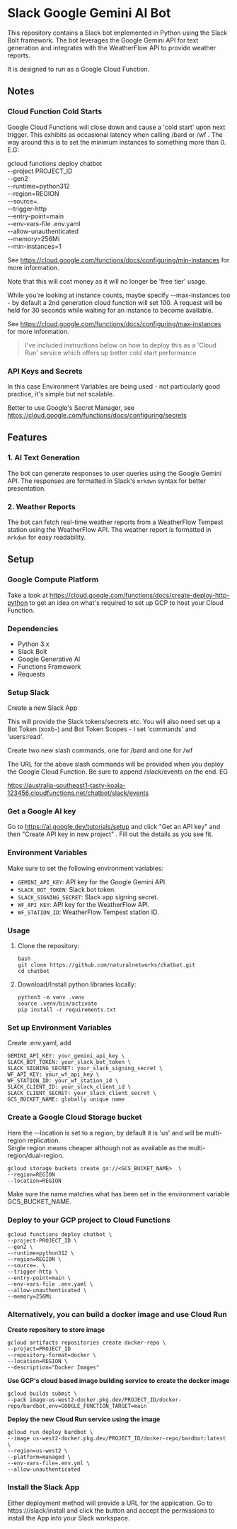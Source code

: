 # Slack Google Gemini AI Bot

This repository contains a Slack bot implemented in Python using the Slack Bolt framework. The bot leverages the Google Gemini API for text generation and integrates with the WeatherFlow API to provide weather reports. 

It is designed to run as a Google Cloud Function.

## Notes

### Cloud Function Cold Starts

Google Cloud Functions will close down and cause a 'cold start' upon next trigger. This exhibits as occasional latency when calling /bard or /wf . The way around this is to set the minimum instances to something more than 0. E.G:

gcloud functions deploy chatbot \
--project PROJECT_ID \
--gen2 \
--runtime=python312 \
--region=REGION \
--source=. \
--trigger-http \
--entry-point=main \
--env-vars-file .env.yaml \
--allow-unauthenticated \
--memory=256Mi \
--min-instances=1

See https://cloud.google.com/functions/docs/configuring/min-instances for more information.

Note that this will cost money as it will no longer be 'free tier' usage.

While you're looking at instance counts, maybe specify --max-instances too - by default a 2nd generation cloud function will set 100. A request will be held for 30 seconds while waiting for an instance to become available.

See https://cloud.google.com/functions/docs/configuring/max-instances for more information.

> I've included instructions below on how to deploy this as a 'Cloud Run' service which offers up better cold start performance

### API Keys and Secrets

In this case Environment Variables are being used - not particularly good practice, it's simple but not scalable.

Better to use Google's Secret Manager, see https://cloud.google.com/functions/docs/configuring/secrets

## Features

### 1. AI Text Generation

The bot can generate responses to user queries using the Google Gemini API. The responses are formatted in Slack's `mrkdwn` syntax for better presentation.

### 2. Weather Reports

The bot can fetch real-time weather reports from a WeatherFlow Tempest station using the WeatherFlow API. The weather report is formatted in `mrkdwn` for easy readability.

## Setup

### Google Compute Platform

Take a look at https://cloud.google.com/functions/docs/create-deploy-http-python to get an idea on what's required to set up GCP to host your Cloud Function.

### Dependencies

- Python 3.x
- Slack Bolt
- Google Generative AI
- Functions Framework
- Requests

### Setup Slack

Create a new Slack App

This will provide the Slack tokens/secrets etc. You will also need set up a Bot Token (xoxb-) and Bot Token Scopes - I set 'commands' and 'users:read'.

Create two new slash commands, one for /bard and one for /wf

The URL for the above slash commands will be provided when you deploy the Google Cloud Function. Be sure to append /slack/events on the end. EG

https://australia-southeast1-tasty-koala-123456.cloudfunctions.net/chatbot/slack/events

### Get a Google AI key

Go to https://ai.google.dev/tutorials/setup and click "Get an API key" and then "Create API key in new project" . Fill out the details as you see fit.

### Environment Variables

Make sure to set the following environment variables:

- `GEMINI_API_KEY`: API key for the Google Gemini API.
- `SLACK_BOT_TOKEN`: Slack bot token.
- `SLACK_SIGNING_SECRET`: Slack app signing secret.
- `WF_API_KEY`: API key for the WeatherFlow API.
- `WF_STATION_ID`: WeatherFlow Tempest station ID.

### Usage

1. Clone the repository:

   ```
   bash
   git clone https://github.com/naturalnetworks/chatbot.git
   cd chatbot
   ```

2. Download/Install python libraries locally:

   ```
   python3 -m venv .venv
   source .venv/bin/activate
   pip install -r requirements.txt
   ```

### Set up Environment Variables

Create .env.yaml, add

```
GEMINI_API_KEY: your_gemini_api_key \
SLACK_BOT_TOKEN: your_slack_bot_token \
SLACK_SIGNING_SECRET: your_slack_signing_secret \
WF_API_KEY: your_wf_api_key \
WF_STATION_ID: your_wf_station_id \
SLACK_CLIENT_ID: your_slack_client_id \
SLACK_CLIENT_SECRET: your_slack_client_secret \
GCS_BUCKET_NAME: globally unique name 
```

### Create a Google Cloud Storage bucket

Here the --location is set to a region, by default it is 'us' and will be multi-region replication. \
Single region means cheaper although not as available as the multi-region/dual-region.

```
gcloud storage buckets create gs://<GCS_BUCKET_NAME>  \
--region=REGION
--location=REGION
```
Make sure the name matches what has been set in the environment variable GCS_BUCKET_NAME.

### Deploy to your GCP project to Cloud Functions

```
gcloud functions deploy chatbot \
--project-PROJECT_ID \
--gen2 \
--runtime=python312 \
--region=REGION \
--source=. \
--trigger-http \
--entry-point=main \
--env-vars-file .env.yaml \
--allow-unauthenticated \
--memory=256Mi
```

### Alternatively, you can build a docker image and use Cloud Run

**Create repository to store image**
```
gcloud artifacts repositories create docker-repo \
--project=PROJECT_ID
--repository-format=docker \
--location=REGION \
--description="Docker Images"
```

**Use GCP's cloud based image building service to create the docker image**
```
gcloud builds submit \
--pack image-us-west2-docker.pkg.dev/PROJECT_ID/docker-repo/bardbot,env=GOOGLE_FUNCTION_TARGET=main
```

**Deploy the new Cloud Run service using the image**
```
gcloud run deploy bardbot \
--image us-west2-docker.pkg.dev/PROJECT_ID/docker-repo/bardbot:latest \
--region=us-west2 \
--platform=managed \
--env-vars-file=.env.yml \
--allow-unauthenticated
```
### Install the Slack App

Either deployment method will provide a URL for the application. Go to https://<URL>/slack/install and click the button and accept the permissions to install the App into your Slack workspace.